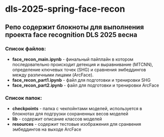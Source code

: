 # dls-2025-spring-face-recon

## Репо содержит блокноты для выполнения проекта face recognition DLS 2025 весна

### Список файлов:
- **face_recon_main.ipynb** - финальный пайплайн в котором последовательно происходит детекция и выравнивание (MTCNN), определение ключевых точек (SHG) и сравнения эмбеддингов между различными лицами (ArcFace). 
- **face_recon_part1.ipynb** - файл для подготовки и тренировки SHG 
- **face_recon_part2.ipynb** - файл для подготовки и тренировки ArcFace

### Список папок:
- **checkpoints** - папка с чекпойнтами моделей, используется в блокнотах для подгрузки сохраненных весов моделей 
- **lib** - содержит описание классов моделей
- **resources** - содержит тестовые изображения для сранвения эмбеддингов на выходе ArcFace